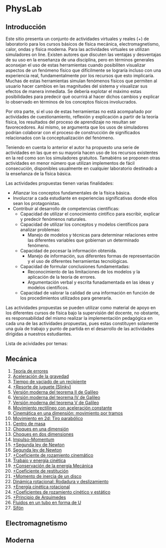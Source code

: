 # PhysLab

## Introducción

Este sitio presenta un conjunto de actividades virtuales y reales (+) de laboratorio para los cursos básicos de fı́sica mecánica, 
electromagnetismo, calor, ondas y física moderna.
Para las actividades virtuales se utilizan simuladores on line. 
Existen autores que discuten las ventajas y desventajas de su uso en la enseñanza de una disciplina, pero en términos 
generales aconsejan el uso de estas herramientas cuando posibiliten visualizar aspectos de un fenómeno fı́sico que difı́cilmente 
se lograrı́a incluso con una experiencia real, fundamentalmente por los recursos que esto implicarı́a.
Muchas de estas herramientas simulan fenómenos fı́sicos que permiten al usuario hacer cambios en las magnitudes del sistema y 
visualizar sus efectos de manera inmediata. Se deberı́a explotar el máximo estas posibilidades para predecir qué ocurrirá 
al hacer dichos cambios y explicar lo observado en términos de los conceptos fı́sicos involucrados. 

Por otra parte, si el uso de estas herramientas no está acompañado por actividades de cuestionamiento, reflexión y explicación 
a partir de la teorı́a fı́sica, los resultados del proceso de aprendizaje no resultan ser favorecedores.
Así mismo, se argumenta que los usos de simuladores podrı́an colaborar con el proceso de construcción de significados relacionados 
con la conceptualización del fenómeno.

Teniendo en cuenta lo anterior el autor ha propuesto una serie de actividades en las que en su mayoría  hacen uso de los 
recursos existentes en la red como son los simuladores gratuitos. Tamabiéns se proponen otras actividades en menor número que 
utilizan implementos de fácil consecución,  disponibles usualmente en cualquier laboratorio destinado a la enseñanza de la física básica.

Las actividades propuestas tienen varias finalidades: 

- Afianzar los conceptos fundamentales de la fı́sica básica.
- Involucrar a cada estudiante en experiencias significativas donde ellos sean los protagonistas.
- Contribuir al desarrollo de competencias cientı́ficas:
  - Capacidad de utilizar el conocimiento cintífico para escribir, explicar y predecir fenómenos naturales. 
  - Capacidad de utilizar los conceptos y modelos científicos para analizar problemas:
    - Manejo de modelos y técnicas para determinar relaciones entre las diferentes variables que gobiernan un determinado fenómeno.
  - Capacidad de pocesar la información obtenida.
    - Manejo de información, sus diferentes formas de representación y el uso de diferentes herramientas tecnológicas.
  - Capacidad de formular conclusiones fundamentadas:
    - Reconocimiento de las limitaciones de los modelos y la aplicación de la teorı́a de errores.
    - Argumentación verbal y escrita funadamentada en las ideas y modelos científicos.
  - Capacidad de valorar la calidad de una información en función de los procedimientos utilizados para generarla.
  
Las actividades propuestas se pueden utilizar como material de apoyo en los diferentes cursos de física bajo la supervisión del docente,
no obstante, es responsabilidad del mismo realizar la implementación pedagógica en cada una de las actividades propuestas, 
pues estas constituyen solamente una guı́a de trabajo y punto de partida en el desarrollo de las actividades dirigidas a nuestros estudiantes.

Lista de acividades por temas:

## Mecánica

1. [Teoría de errores](https://lalgfisica.readthedocs.io/es/latest/Mechanics/005_Errors.html)
2. [Aceleración de la gravedad](https://lalgfisica.readthedocs.io/es/latest/Mechanics/010_Gravity.html)
3. [Tiempo de vaciado de un recipiente](https://lalgfisica.readthedocs.io/es/latest/Mechanics/015_Discharging_Tank.html)
4. [+Resorte de juguete (Slinky)](https://lalgfisica.readthedocs.io/es/latest/Mechanics/020_Slinky.html)
5. [Versión moderna del teorema II de Galileo](https://lalgfisica.readthedocs.io/es/latest/Mechanics/030_GalileoII.html)
6. [Versión moderna del teorema IV de Galileo](https://lalgfisica.readthedocs.io/es/latest/Mechanics/035_GalileoIV.html)
7. [Versión moderna del teorema V de Galileo](https://lalgfisica.readthedocs.io/es/latest/Mechanics/040_GalileoV.html#)
8. [Movimiento rectilíneo con aceleración constante](https://lalgfisica.readthedocs.io/es/latest/Mechanics/045_Mov_1D_a_constante.html)
9. [Cinemática en una dimensión: movimiento por tramos](https://lalgfisica.readthedocs.io/es/latest/Mechanics/050_Kinematic_1D_Tramos.html)
10. [Movimiento en 2d: Tiro parabólico](https://lalgfisica.readthedocs.io/es/latest/Mechanics/055_Mov_2D_Tiro_Parabolico.html)
11. [Centro de masa](https://lalgfisica.readthedocs.io/es/latest/Mechanics/060_Centro_de_Masa.html)
12. [Choques en una dimensión](https://lalgfisica.readthedocs.io/es/latest/Mechanics/065_Choques_1D.html)
13. [Choques en dos dimensiones](https://lalgfisica.readthedocs.io/es/latest/Mechanics/066_Choques_2D.html)
14. [Impulso-Momentum](https://lalgfisica.readthedocs.io/es/latest/Mechanics/070_Momentum_Impulse.html)
15. [+Segunda ley de Newton](https://lalgfisica.readthedocs.io/es/latest/Mechanics/075_NewtonC.html)
16. [Segunda ley de Newton](https://lalgfisica.readthedocs.io/es/latest/Mechanics/080_Newton_1.html#)
17. [+Coeficiente de rozamiento cinemático](https://lalgfisica.readthedocs.io/es/latest/Mechanics/090_Coeficiente_Rozamiento_Cinematico.html#)
18. [Trabajo y energía cinética](https://lalgfisica.readthedocs.io/es/latest/Mechanics/110_Trabajo_Energia.html)
19. [+Conservación de la energía Mecánica](https://lalgfisica.readthedocs.io/es/latest/Mechanics/115_Energy_Conservation.html)
20. [+Coeficiente de restitución](https://lalgfisica.readthedocs.io/es/latest/Mechanics/120_Coeficiente_Restitucion.html)
21. [+Momento de inercia de un disco](https://lalgfisica.readthedocs.io/es/latest/Mechanics/130_Moment_Inertia.html)
22. [Dinámica rotacional: Rodadura y deslizamiento](https://lalgfisica.readthedocs.io/es/latest/Mechanics/135_Rotation_Sliding.html)
23. [+Energía cinética rotacional](https://lalgfisica.readthedocs.io/es/latest/Mechanics/140_Rotational_Energy.html)
24. [+Coeficientes de rozamiento cinético y estático](https://lalgfisica.readthedocs.io/es/latest/Mechanics/145_Rotation_Kinetic_Static_Coeff.html)
25. [+Principio de Arquimedes](https://lalgfisica.readthedocs.io/es/latest/Mechanics/150_Arquimedes.html)
26. [Fluidos en un tubo en forma de U](https://lalgfisica.readthedocs.io/es/latest/Mechanics/160_Fluids_Tube.html)
27. [Sifón](https://lalgfisica.readthedocs.io/es/latest/Mechanics/170_Sifon.html)


## Electromagnetismo
## Moderna

